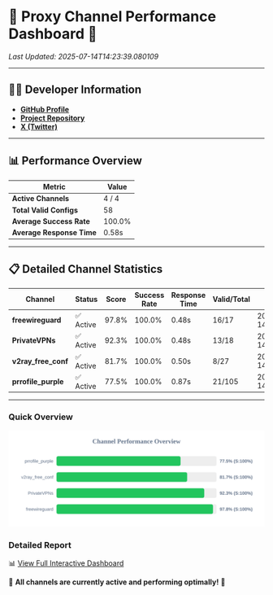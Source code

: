 # 🌟 Proxy Channel Performance Dashboard 🌟

_Last Updated: 2025-07-14T14:23:39.080109_

---

## 👩‍💻 Developer Information

- **[GitHub Profile](https://github.com/4n0nymou3)**  
- **[Project Repository](https://github.com/4n0nymou3/multi-proxy-config-fetcher)**  
- **[X (Twitter)](https://x.com/4n0nymou3)**  

---

## 📊 Performance Overview

| Metric                | Value       |
|-----------------------|-------------|
| **Active Channels**   | 4 / 4       |
| **Total Valid Configs** | 58          |
| **Average Success Rate** | 100.0%      |
| **Average Response Time** | 0.58s       |

---

## 📋 Detailed Channel Statistics

| Channel          | Status     | Score  | Success Rate | Response Time | Valid/Total | Last Success               |
|------------------|------------|--------|--------------|---------------|-------------|----------------------------|
| **freewireguard**  | ✅ Active  | 97.8%  | 100.0% | 0.48s         | 16/17       | 2025-07-14T14:23:39.078269 |
| **PrivateVPNs**  | ✅ Active  | 92.3%  | 100.0% | 0.48s         | 13/18       | 2025-07-14T14:23:38.563491 |
| **v2ray_free_conf**  | ✅ Active  | 81.7%  | 100.0% | 0.50s         | 8/27       | 2025-07-14T14:23:38.047428 |
| **prrofile_purple**  | ✅ Active  | 77.5%  | 100.0% | 0.87s         | 21/105       | 2025-07-14T14:23:37.480556 |

---

### Quick Overview
<div align="center">
  <a href="https://raw.githubusercontent.com/nullluser/NullRepo/refs/heads/main/assets/channel_stats_chart.svg">
    <img src="https://raw.githubusercontent.com/nullluser/NullRepo/refs/heads/main/assets/channel_stats_chart.svg" alt="Source Performance Statistics" width="800">
  </a>
</div>

### Detailed Report
📊 [View Full Interactive Dashboard](https://htmlpreview.github.io/?https://github.com/nullluser/NullRepo/blob/main/assets/performance_report.html)

🎉 **All channels are currently active and performing optimally!** 🎉
